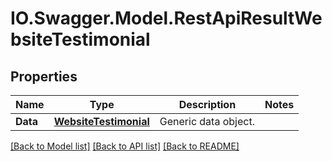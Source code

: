 # IO.Swagger.Model.RestApiResultWebsiteTestimonial
## Properties

Name | Type | Description | Notes
------------ | ------------- | ------------- | -------------
**Data** | [**WebsiteTestimonial**](WebsiteTestimonial.md) | Generic data object. | 

[[Back to Model list]](../README.md#documentation-for-models) [[Back to API list]](../README.md#documentation-for-api-endpoints) [[Back to README]](../README.md)

